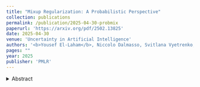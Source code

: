 ```yaml
---
title: "Mixup Regularization: A Probabilistic Perspective"
collection: publications
permalink: /publication/2025-04-30-probmix
paperurl: 'https://arxiv.org/pdf/2502.13825'
date: 2025-04-30
venue: 'Uncertainty in Artificial Intelligence'
authors: '<b>Yousef El-Laham</b>, Niccolo Dalmasso, Svitlana Vyetrenko, Vamsi K. Potluru, Manuela Veloso'
pages: ""
year: 2025
publisher: 'PMLR'
---
```


<details>
<summary>Abstract</summary>
<br>
In recent years, mixup regularization has gained popularity as an effective way to improve the generalization 
performance of deep learning models by training on convex combinations of training data. While many mixup variants have 
been explored, the proper adoption of the technique to conditional density estimation and probabilistic machine learning 
remains relatively unexplored. This work introduces a novel framework for mixup regularization based on probabilistic 
fusion that is better suited for conditional density estimation tasks. For data distributed according to a member of 
the exponential family, we show that likelihood functions can be analytically fused using log-linear pooling. We 
further propose an extension of probabilistic mixup, which allows for fusion of inputs at an arbitrary intermediate 
layer of the neural network. We provide a theoretical analysis comparing our approach to standard mixup variants. 
Empirical results on synthetic and real datasets demonstrate the benefits of our proposed framework compared to existing 
mixup variants.
</details>